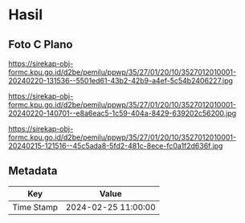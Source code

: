 # Hasil

## Foto C Plano

https://sirekap-obj-formc.kpu.go.id/d2be/pemilu/ppwp/35/27/01/20/10/3527012010001-20240220-131536--5501ed61-43b2-42b9-a4ef-5c54b2406227.jpg

https://sirekap-obj-formc.kpu.go.id/d2be/pemilu/ppwp/35/27/01/20/10/3527012010001-20240220-140701--e8a6eac5-1c59-404a-8429-639202c56200.jpg

https://sirekap-obj-formc.kpu.go.id/d2be/pemilu/ppwp/35/27/01/20/10/3527012010001-20240215-121516--45c5ada8-5fd2-481c-8ece-fc0a1f2d636f.jpg


## Metadata

| Key        | Value               |
| ---------- | ------------------- |
| Time Stamp | 2024-02-25 11:00:00 |



